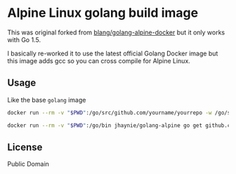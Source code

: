 # Alpine Linux golang build image

This was original forked from [blang/golang-alpine-docker](https://github.com/blang/golang-alpine-docker) but it only works with Go 1.5.

I basically re-worked it to use the latest official Golang Docker image but this image adds gcc so you can cross compile for Alpine Linux.

## Usage

Like the base `golang` image

```bash
docker run --rm -v "$PWD":/go/src/github.com/yourname/yourrepo -w /go/src/github.com/yourname/yourrepo jhaynie/golang-alpine go build -v

docker run --rm -v "$PWD":/go/bin jhaynie/golang-alpine go get github.com/yourname/yourrepo
```

## License

Public Domain
